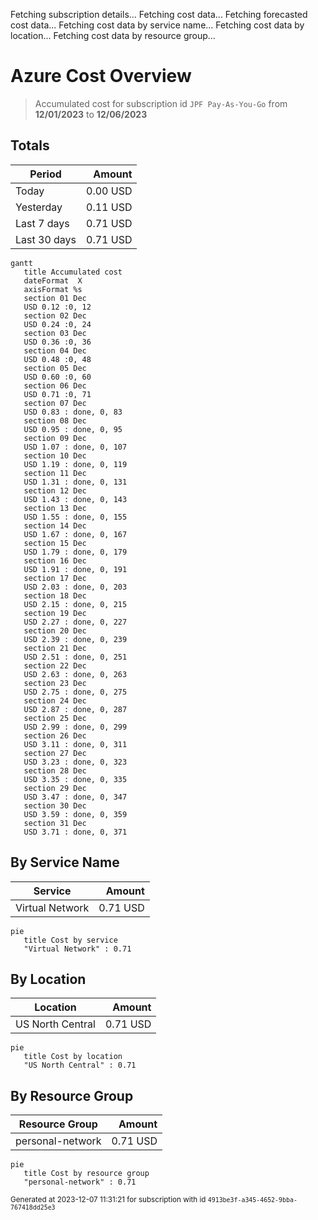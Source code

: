 Fetching subscription details...
Fetching cost data...
Fetching forecasted cost data...
Fetching cost data by service name...
Fetching cost data by location...
Fetching cost data by resource group...
# Azure Cost Overview

> Accumulated cost for subscription id `JPF Pay-As-You-Go` from **12/01/2023** to **12/06/2023**

## Totals

|Period|Amount|
|---|---:|
|Today|0.00 USD|
|Yesterday|0.11 USD|
|Last 7 days|0.71 USD|
|Last 30 days|0.71 USD|

```mermaid
gantt
   title Accumulated cost
   dateFormat  X
   axisFormat %s
   section 01 Dec
   USD 0.12 :0, 12
   section 02 Dec
   USD 0.24 :0, 24
   section 03 Dec
   USD 0.36 :0, 36
   section 04 Dec
   USD 0.48 :0, 48
   section 05 Dec
   USD 0.60 :0, 60
   section 06 Dec
   USD 0.71 :0, 71
   section 07 Dec
   USD 0.83 : done, 0, 83
   section 08 Dec
   USD 0.95 : done, 0, 95
   section 09 Dec
   USD 1.07 : done, 0, 107
   section 10 Dec
   USD 1.19 : done, 0, 119
   section 11 Dec
   USD 1.31 : done, 0, 131
   section 12 Dec
   USD 1.43 : done, 0, 143
   section 13 Dec
   USD 1.55 : done, 0, 155
   section 14 Dec
   USD 1.67 : done, 0, 167
   section 15 Dec
   USD 1.79 : done, 0, 179
   section 16 Dec
   USD 1.91 : done, 0, 191
   section 17 Dec
   USD 2.03 : done, 0, 203
   section 18 Dec
   USD 2.15 : done, 0, 215
   section 19 Dec
   USD 2.27 : done, 0, 227
   section 20 Dec
   USD 2.39 : done, 0, 239
   section 21 Dec
   USD 2.51 : done, 0, 251
   section 22 Dec
   USD 2.63 : done, 0, 263
   section 23 Dec
   USD 2.75 : done, 0, 275
   section 24 Dec
   USD 2.87 : done, 0, 287
   section 25 Dec
   USD 2.99 : done, 0, 299
   section 26 Dec
   USD 3.11 : done, 0, 311
   section 27 Dec
   USD 3.23 : done, 0, 323
   section 28 Dec
   USD 3.35 : done, 0, 335
   section 29 Dec
   USD 3.47 : done, 0, 347
   section 30 Dec
   USD 3.59 : done, 0, 359
   section 31 Dec
   USD 3.71 : done, 0, 371
```

## By Service Name

|Service|Amount|
|---|---:|
|Virtual Network|0.71 USD|

```mermaid
pie
   title Cost by service
   "Virtual Network" : 0.71
```

## By Location

|Location|Amount|
|---|---:|
|US North Central|0.71 USD|

```mermaid
pie
   title Cost by location
   "US North Central" : 0.71
```

## By Resource Group

|Resource Group|Amount|
|---|---:|
|personal-network|0.71 USD|

```mermaid
pie
   title Cost by resource group
   "personal-network" : 0.71
```

<sup>Generated at 2023-12-07 11:31:21 for subscription with id `4913be3f-a345-4652-9bba-767418dd25e3`</sup>
